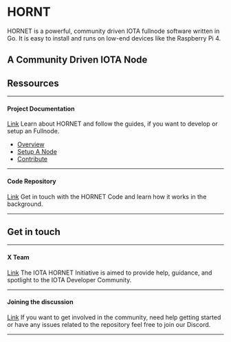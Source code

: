 # HORNT

HORNET is a powerful, community driven IOTA fullnode software written in Go. It is easy to install and runs on low-end devices like the Raspberry Pi 4.

## A Community Driven IOTA Node


## Ressources

---------------
#### **Project Documentation** ####
[Link]()
Learn about HORNET and follow the guides, if you want to develop or setup an Fullnode.

- [Overview]()
- [Setup A Node]()
- [Contribute]()

---

#### **Code Repository** ####
[Link](https://github.com/gohornet/hornet)
Get in touch with the HORNET Code and learn how it works in the background.

---------------

## Get in touch
---------------
#### **X Team** ####
[Link]()
The IOTA HORNET Initiative is aimed to provide help, guidance, and spotlight to the IOTA Developer Community.

---

#### **Joining the discussion** ####
[Link](https://discord.iota.org/)
If you want to get involved in the community, need help getting started or have any issues related to the repository feel free to join our Discord.

---------------
